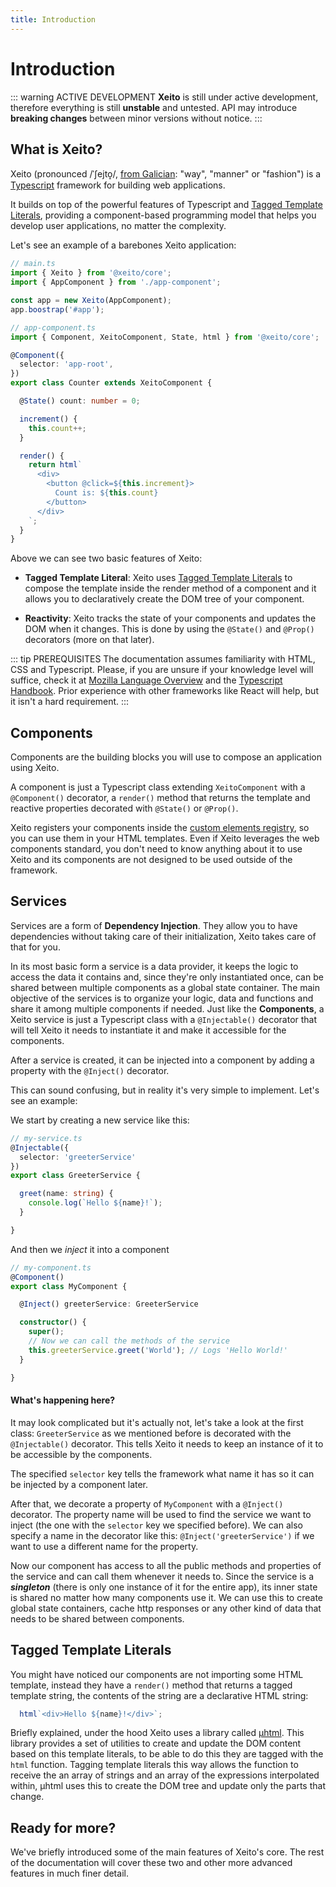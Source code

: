 ```yaml
---
title: Introduction
---
```


# Introduction

::: warning ACTIVE DEVELOPMENT
  **Xeito** is still under active development, therefore everything is still **unstable** and untested.
  API may introduce **breaking changes** between minor versions without notice.
:::

## What is Xeito?

Xeito (pronounced /ˈʃejto̝/, [from Galician](https://en.wiktionary.org/wiki/xeito): "way", "manner" or "fashion") 
is a [Typescript](https://www.typescriptlang.org/) framework for building web applications.

It builds on top of the powerful features of Typescript and 
[Tagged Template Literals](https://developer.mozilla.org/en-US/docs/Web/JavaScript/Reference/Template_literals), 
providing a component-based programming model 
that helps you develop user applications, no matter the complexity.

Let's see an example of a barebones Xeito application:

```typescript
// main.ts
import { Xeito } from '@xeito/core';
import { AppComponent } from './app-component';

const app = new Xeito(AppComponent);
app.boostrap('#app');
```

```typescript
// app-component.ts
import { Component, XeitoComponent, State, html } from '@xeito/core';

@Component({
  selector: 'app-root',
})
export class Counter extends XeitoComponent {

  @State() count: number = 0;

  increment() {
    this.count++;
  }

  render() {
    return html`
      <div>
        <button @click=${this.increment}>
          Count is: ${this.count}
        </button>
      </div>
    `;
  }
}
```

Above we can see two basic features of Xeito:

- **Tagged Template Literal**: Xeito uses [Tagged Template Literals](https://developer.mozilla.org/en-US/docs/Web/JavaScript/Reference/Template_literals) 
to compose the template inside the render method of a component and it allows you to declaratively create the DOM tree of your component.

- **Reactivity**: Xeito tracks the state of your components and updates the DOM when it changes. This is done by using the ``@State()`` and ``@Prop()`` decorators (more on that later).

::: tip PREREQUISITES
  The documentation assumes familiarity with HTML, CSS and Typescript.
  Please, if you are unsure if your knowledge level will suffice, check it at
  [Mozilla Language Overview](https://developer.mozilla.org/en-US/docs/Web/JavaScript/Language_Overview)
  and the [Typescript Handbook](https://www.typescriptlang.org/docs/handbook/intro.html).
  Prior experience with other frameworks like React will help, but it isn't a hard requirement.
:::


## Components

Components are the building blocks you will use to compose an application using Xeito.

A component is just a Typescript class extending `XeitoComponent` with a ``@Component()`` decorator, a ``render()``
method that returns the template and reactive properties decorated with ``@State()`` or ``@Prop()``.

Xeito registers your components inside the [custom elements registry](https://developer.mozilla.org/en-US/docs/Web/API/CustomElementRegistry), 
so you can use them in your HTML templates. Even if Xeito leverages the web components standard, you don't need to know anything about it to use Xeito 
and its components are not designed to be used outside of the framework.


## Services

Services are a form of **Dependency Injection**. They allow you to have dependencies without taking care of their initialization,
Xeito takes care of that for you.

In its most basic form a service is a data provider, it keeps the logic to access the data it contains and, since they're only instantiated once,
can be shared between multiple components as a global state container.
The main objective of the services is to organize your logic, data and functions and share it among multiple components if needed.
Just like the **Components**, a Xeito service is just a Typescript class with a ``@Injectable()`` decorator that will tell Xeito it needs to 
instantiate it and make it accessible for the components.

After a service is created, it can be injected into a component by adding a property with the ``@Inject()`` decorator.

This can sound confusing, but in reality it's very simple to implement. Let's see an example:

We start by creating a new service like this:

```typescript
// my-service.ts
@Injectable({
  selector: 'greeterService'
})
export class GreeterService {

  greet(name: string) {
    console.log(`Hello ${name}!`);
  }

}

```

And then we *inject* it into a component
```typescript
// my-component.ts
@Component()
export class MyComponent {

  @Inject() greeterService: GreeterService

  constructor() {
    super();
    // Now we can call the methods of the service
    this.greeterService.greet('World'); // Logs 'Hello World!'
  }

}

```

#### What's happening here?

It may look complicated but it's actually not, let's take a look at the first class: ``GreeterService`` as we mentioned before is decorated with 
the ``@Injectable()`` decorator. This tells Xeito it needs to keep an instance of it to be accessible by the components. 

The specified ``selector`` key tells the framework what name it has so it can be injected by a component later.

After that, we decorate a property of ``MyComponent`` with a ``@Inject()`` decorator. The property name will be used to find the service we want 
to inject (the one with the ``selector`` key we specified before). We can also specify a name in the decorator like this: ``@Inject('greeterService')`` if we want to use a different name for the property.

Now our component has access to all the public methods and properties of the service and can call them whenever it needs to. Since the service is
a ***singleton*** (there is only one instance of it for the entire app), its inner state is shared no matter how many components use it.
We can use this to create global state containers, cache http responses or any other kind of data that needs to be shared between components.

## Tagged Template Literals

You might have noticed our components are not importing some HTML template, instead they have a ``render()`` method that returns a tagged template string, 
the contents of the string are a declarative HTML string:

```ts
  html`<div>Hello ${name}!</div>`;
```

Briefly explained, under the hood Xeito uses a library called [µhtml](https://github.com/webreflection/uhtml). This library provides a set of utilities
to create and update the DOM content based on this template literals, to be able to do this they are tagged with the ``html`` function.
Tagging template literals this way allows the function to receive the an array of strings and an array of the expressions interpolated within, 
µhtml uses this to create the DOM tree and update only the parts that change.

## Ready for more?

We've briefly introduced some of the main features of Xeito's core. The rest of the documentation will cover these two and other more advanced
features in much finer detail.